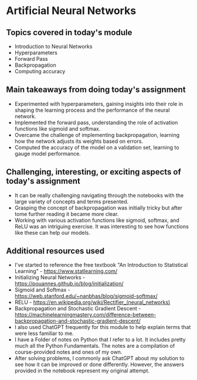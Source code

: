 # Artificial Neural Networks

## Topics covered in today's module
* Introduction to Neural Networks
* Hyperparameters
* Forward Pass
* Backpropagation
* Computing accuracy

## Main takeaways from doing today's assignment
* Experimented with hyperparameters, gaining insights into their role in shaping the learning process and the performance of the neural network.
* Implemented the forward pass, understanding the role of activation functions like sigmoid and softmax.
* Overcame the challenge of implementing backpropagation, learning how the network adjusts its weights based on errors.
* Computed the accuracy of the model on a validation set, learning to gauge model performance.

## Challenging, interesting, or exciting aspects of today's assignment
* It can be really challenging navigating through the notebooks with the large variety of concepts and terms presented. 
* Grasping the concept of backpropagation was initially tricky but after tome further reading it became more clear.
* Working with various activation functions like sigmoid, softmax, and ReLU was an intriguing exercise. It was interesting to see how functions like these can help our models.

## Additional resources used 
* I've started to reference the free textbook "An Introduction to Statistical Learning" - https://www.statlearning.com/
* Initializing Neural Networks - https://pouannes.github.io/blog/initialization/
* Sigmoid and Softmax - https://web.stanford.edu/~nanbhas/blog/sigmoid-softmax/
* RELU - https://en.wikipedia.org/wiki/Rectifier_(neural_networks)
* Backpropagation and Stochastic Gradient Descent - https://machinelearningmastery.com/difference-between-backpropagation-and-stochastic-gradient-descent/
* I also used ChatGPT frequently for this module to help explain terms that were less familiar to me.
* I have a Folder of notes on Python that I refer to a lot. It includes pretty much all the Python Fundamentals. The notes are a compilation of course-provided notes and ones of my own.
* After solving problems, I commonly ask ChatGPT about my solution to see how it can be improved or done differently. However, the answers provided in the notebook represent my original attempt.
